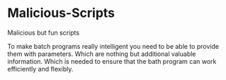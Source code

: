 # Malicious-Scripts
Malicious but fun scripts

To make batch programs really intelligent you need to be able to provide them with parameters.
Which are nothing but additional valuable information.
Which is needed to ensure that the bath program can work efficiently and flexibly.

